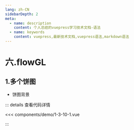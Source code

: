 ```yaml
---
lang: zh-CN
sidebarDepth: 2
meta:
  - name: description
    content: 个人总结的vuepress学习技术文档-语法
  - name: keywords
    content: vuepress,最新技术文档,vuepress语法,markdown语法
---
```


# 六.flowGL
## 1.多个饼图

- 饼图背景

  <Container url="/resume/demo/?type=echarts&name=1-3-10-1.vue" />

::: details 查看代码详情

<<< components/demo/1-3-10-1.vue

:::